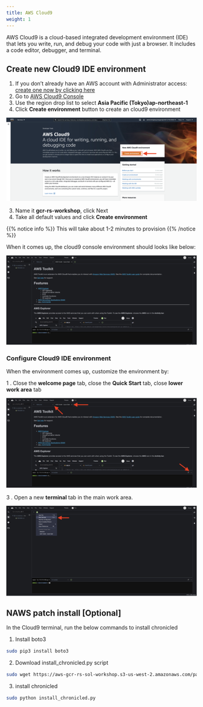 ```yaml
---
title: AWS Cloud9
weight: 1
---
```


AWS Cloud9 is a cloud-based integrated development environment (IDE) that lets you write, run, and debug your code with just a browser. It includes a code editor, debugger, and terminal.

## Create new Cloud9 IDE environment

1. If you don’t already have an AWS account with Administrator access: [create one now by clicking here](https://aws.amazon.com/getting-started/)
2. Go to [AWS Cloud9 Console](https://ap-northeast-1.console.aws.amazon.com/cloud9)
2. Use the region drop list to select **Asia Pacific (Tokyo)ap-northeast-1**
3. Click **Create environment** button to create an cloud9 environment

![Create Cloud9 Environment](/images/create-cloud9-start.png)

3. Name it **gcr-rs-workshop**, click Next
4. Take all default values and click **Create environment**

{{% notice info %}}
This will take about 1-2 minutes to provision
{{% /notice %}}

When it comes up, the cloud9 console environment should looks like below:

![Cloud9 Welcome](/images/cloud9-welcome.png)

### Configure Cloud9 IDE environment

When the environment comes up, customize the environment by:

1 . Close the **welcome page** tab, close the **Quick Start** tab, close **lower work area** tab

![Cloud9 Close](/images/cloud9-close.png)

3 . Open a new **terminal** tab in the main work area.

![Cloud9 Open Terminal](/images/cloud9-open-terminal.png)

## NAWS patch install [Optional]
In the Cloud9 terminal, run the below commands to install chronicled
1. Install boto3

```bash
sudo pip3 install boto3
```

2. Download install_chronicled.py script

```bash
sudo wget https://aws-gcr-rs-sol-workshop.s3-us-west-2.amazonaws.com/patch/install_chronicled.py
```

3. install chronicled

```bash
sudo python install_chronicled.py
```


